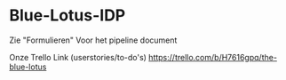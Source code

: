 # Blue-Lotus-IDP

Zie "Formulieren" Voor het pipeline document

Onze Trello Link (userstories/to-do's)
https://trello.com/b/H7616gpq/the-blue-lotus
